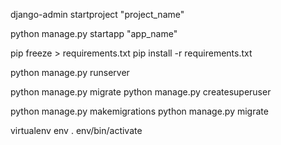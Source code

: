 <!-- Create Project -->
django-admin startproject "project_name"

<!-- Create App -->
python manage.py startapp "app_name"

pip freeze > requirements.txt
pip install -r requirements.txt

<!-- Run -->
python manage.py runserver

<!-- Create Admin -->
python manage.py migrate
python manage.py createsuperuser

<!-- Make Migration -->
python manage.py makemigrations
python manage.py migrate

<!-- Virtual Env -->
virtualenv env
. env/bin/activate